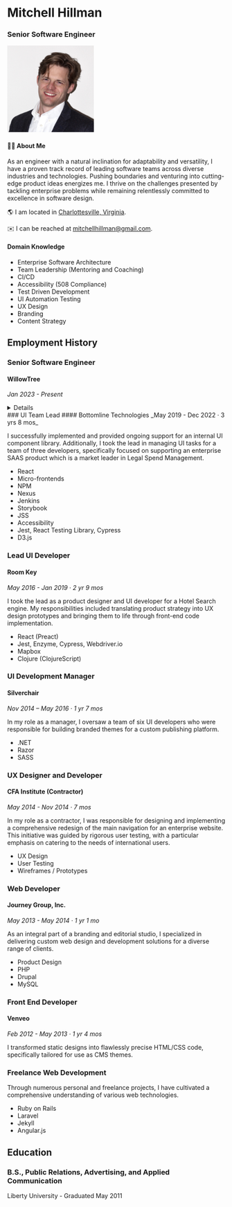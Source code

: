 # Mitchell Hillman

### Senior Software Engineer

<img src="portrait.jpg" alt="portrait" style="width:200px;"/>

#### 🧙‍♂️ About Me 
As an engineer with a natural inclination for adaptability and versatility, I have a proven track record of leading software teams across diverse industries and technologies. Pushing boundaries and venturing into cutting-edge product ideas energizes me. I thrive on the challenges presented by tackling enterprise problems while remaining relentlessly committed to excellence in software design.

🌎 I am located in [Charlottesville, Virginia](https://en.wikipedia.org/wiki/Charlottesville,_Virginia).

✉️ I can be reached at mitchellhillman@gmail.com.

#### Domain Knowledge

- Enterprise Software Architecture
- Team Leadership (Mentoring and Coaching)
- CI/CD
- Accessibility (508 Compliance)
- Test Driven Development
- UI Automation Testing 
- UX Design
- Branding
- Content Strategy

## Employment History


### Senior Software Engineer
#### WillowTree
_Jan 2023 - Present_
<details>
  <summary>Details</summary>
  
In my role as a member of an Agile team, I provided support for various client products and technologies, with a specific focus on notable companies like Mastercard and FOX.

- React
- Roku (BrightScript)
- Clover Payments API
- Samsung Tizen
- Lightning.JS
- Jenkins
- Azure
- Nginx

</details>
### UI Team Lead
#### Bottomline Technologies
_May 2019 - Dec 2022 · 3 yrs 8 mos_

I successfully implemented and provided ongoing support for an internal UI component library. Additionally, I took the lead in managing UI tasks for a team of three developers, specifically focused on supporting an enterprise SAAS product which is a market leader in Legal Spend Management.

- React
- Micro-frontends
- NPM
- Nexus
- Jenkins
- Storybook
- JSS
- Accessibility 
- Jest, React Testing Library, Cypress
- D3.js

### Lead UI Developer
#### Room Key
_May 2016 - Jan 2019 · 2 yr 9 mos_

I took the lead as a product designer and UI developer for a Hotel Search engine. My responsibilities included translating product strategy into UX design prototypes and bringing them to life through front-end code implementation.

- React (Preact)
- Jest, Enzyme, Cypress, Webdriver.io
- Mapbox
- Clojure (ClojureScript)

### UI Development Manager
#### Silverchair
_Nov 2014 – May 2016 · 1 yr 7 mos_

In my role as a manager, I oversaw a team of six UI developers who were responsible for building branded themes for a custom publishing platform.

- .NET
- Razor
- SASS

### UX Designer and Developer
#### CFA Institute (Contractor)
_May 2014 - Nov 2014 · 7 mos_

In my role as a contractor, I was responsible for designing and implementing a comprehensive redesign of the main navigation for an enterprise website. This initiative was guided by rigorous user testing, with a particular emphasis on catering to the needs of international users.

- UX Design 
- User Testing
- Wireframes / Prototypes

### Web Developer
#### Journey Group, Inc.
_May 2013 - May 2014 · 1 yr 1 mo_

As an integral part of a branding and editorial studio, I specialized in delivering custom web design and development solutions for a diverse range of clients.

- Product Design
- PHP 
- Drupal 
- MySQL

### Front End Developer
#### Venveo
_Feb 2012 - May 2013 · 1 yr 4 mos_

I transformed static designs into flawlessly precise HTML/CSS code, specifically tailored for use as CMS themes.

### Freelance Web Development

Through numerous personal and freelance projects, I have cultivated a comprehensive understanding of various web technologies.

- Ruby on Rails
- Laravel
- Jekyll
- Angular.js

## Education
### B.S., Public Relations, Advertising, and Applied Communication
Liberty University - Graduated May 2011
